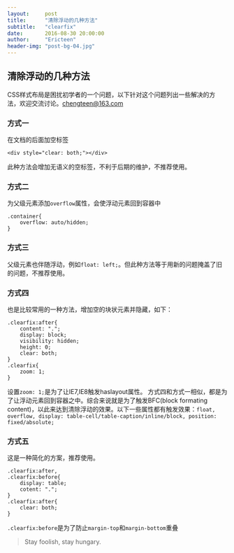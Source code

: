 ```yaml
---
layout:     post
title:      "清除浮动的几种方法"
subtitle:   "clearfix"
date:       2016-08-30 20:00:00
author:     "Ericteen"
header-img: "post-bg-04.jpg"
---
```


## 清除浮动的几种方法

CSS样式布局是困扰初学者的一个问题，以下针对这个问题列出一些解决的方法，欢迎交流讨论。chengteen@163.com

### 方式一

在文档的后面加空标签

```
<div style="clear: both;"></div>
```
此种方法会增加无语义的空标签，不利于后期的维护，不推荐使用。

### 方式二

为父级元素添加`overflow`属性，会使浮动元素回到容器中
```
.container{
	overflow: auto/hidden;
}
```
### 方式三

父级元素也伴随浮动，例如`float: left;`。但此种方法等于用新的问题掩盖了旧的问题，不推荐使用。

### 方式四

也是比较常用的一种方法，增加空的块状元素并隐藏，如下：
```
.clearfix:after{
	content: ".";
	display: block;
	visibility: hidden;
	height: 0;
	clear: both;
}
.clearfix{
	zoom: 1;
}
```
设置`zoom: 1;`是为了让IE7,IE8触发haslayout属性。
方式四和方式一相似，都是为了让浮动元素回到容器之中。综合来说就是为了触发BFC(block formating content)，以此来达到清除浮动的效果。以下一些属性都有触发效果：`float, overflow, display: table-cell/table-caption/inline/block, position: fixed/absolute;`

### 方式五

这是一种简化的方案，推荐使用。
```
.clearfix:after,
.clearfix:before{
	display: table;
	cotent: ".";
}
.clearfix:after{
	clear: both;
}
```
`.clearfix:before`是为了防止`margin-top`和`margin-bottom`重叠

>Stay foolish, stay hungary.